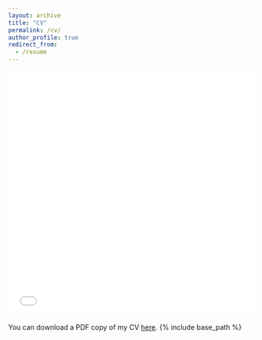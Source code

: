 ```yaml
---
layout: archive
title: "CV"
permalink: /cv/
author_profile: true
redirect_from:
  - /resume
---
```


<iframe src="/files/pdf/cv_emma_boehm_august_2023_WEBSITE.pdf" width="100%" height="500" frameborder="no" border="0" marginwidth="0" marginheight="0"></iframe>

You can download a PDF copy of my CV [here](/files/pdf/cv_emma_boehm_august_2023_WEBSITE.pdf).
{% include base_path %}
